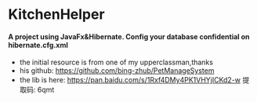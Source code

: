 # KitchenHelper
#### A project using JavaFx&Hibernate. Config your database confidential on hibernate.cfg.xml
- the initial resource is from one of my upperclassman,thanks
- his github: https://github.com/bing-zhub/PetManageSystem
- the lib is here: https://pan.baidu.com/s/1Rxf4DMy4PK1VHYjICKd2-w 提取码: 6qmt 
